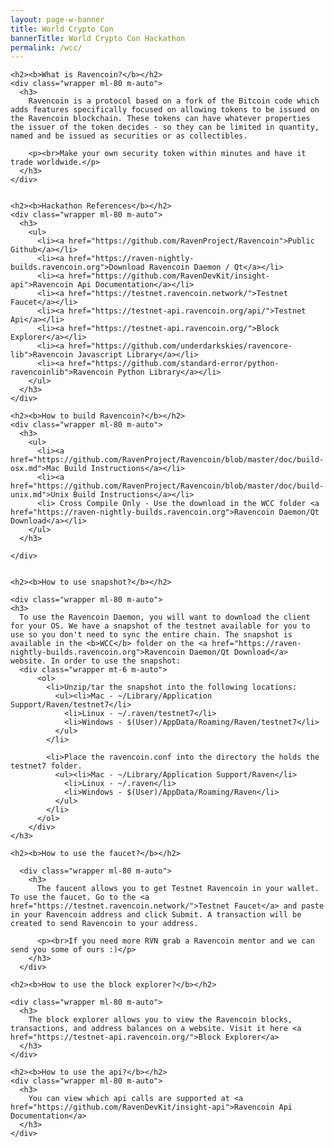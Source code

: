 ```yaml
---
layout: page-w-banner
title: World Crypto Con
bannerTitle: World Crypto Con Hackathon
permalink: /wcc/
---
```


<div class="page-content">
  <div class="wrapper mt-8 mb-32 m-auto">

    <h2><b>What is Ravencoin?</b></h2>
    <div class="wrapper ml-80 m-auto">
      <h3>
        Ravencoin is a protocol based on a fork of the Bitcoin code which adds features specifically focused on allowing tokens to be issued on the Ravencoin blockchain. These tokens can have whatever properties the issuer of the token decides - so they can be limited in quantity, named and be issued as securities or as collectibles.

        <p><br>Make your own security token within minutes and have it trade worldwide.</p>
      </h3>
    </div>


    <h2><b>Hackathon References</b></h2>
    <div class="wrapper ml-80 m-auto">
      <h3>
        <ul>
          <li><a href="https://github.com/RavenProject/Ravencoin">Public Github</a></li>
          <li><a href="https://raven-nightly-builds.ravencoin.org">Download Ravencoin Daemon / Qt</a></li>
          <li><a href="https://github.com/RavenDevKit/insight-api">Ravencoin Api Documentation</a></li>
          <li><a href="https://testnet.ravencoin.network/">Testnet Faucet</a></li>
          <li><a href="https://testnet-api.ravencoin.org/api/">Testnet Api</a></li>
          <li><a href="https://testnet-api.ravencoin.org/">Block Explorer</a></li>
          <li><a href="https://github.com/underdarkskies/ravencore-lib">Ravencoin Javascript Library</a></li>
          <li><a href="https://github.com/standard-error/python-ravencoinlib">Ravencoin Python Library</a></li>
        </ul>
      </h3>
    </div>

    <h2><b>How to build Ravencoin?</b></h2>
    <div class="wrapper ml-80 m-auto">
      <h3>
        <ul>
          <li><a href="https://github.com/RavenProject/Ravencoin/blob/master/doc/build-osx.md">Mac Build Instructions</a></li>
          <li><a href="https://github.com/RavenProject/Ravencoin/blob/master/doc/build-unix.md">Unix Build Instructions</a></li>
          <li> Cross Compile Only - Use the download in the WCC folder <a href="https://raven-nightly-builds.ravencoin.org">Ravencoin Daemon/Qt Download</a></li>
        </ul>
      </h3>

    </div>


    <h2><b>How to use snapshot?</b></h2>

    <div class="wrapper ml-80 m-auto">
    <h3>
      To use the Ravencoin Daemon, you will want to download the client for your OS. We have a snapshot of the testnet available for you to use so you don't need to sync the entire chain. The snapshot is available in the <b>WCC</b> folder on the <a href="https://raven-nightly-builds.ravencoin.org">Ravencoin Daemon/Qt Download</a> website. In order to use the snapshot:
      <div class="wrapper mt-6 m-auto">
          <ol>
            <li>Unzip/tar the snapshot into the following locations:
              <ul><li>Mac - ~/Library/Application Support/Raven/testnet7</li>
                <li>Linux - ~/.raven/testnet7</li>
                <li>Windows - $(User)/AppData/Roaming/Raven/testnet7</li>
              </ul>
            </li>

            <li>Place the ravencoin.conf into the directory the holds the testnet7 folder.
              <ul><li>Mac - ~/Library/Application Support/Raven</li>
                <li>Linux - ~/.raven</li>
                <li>Windows - $(User)/AppData/Roaming/Raven</li>
              </ul>
            </li>
          </ol>
        </div>
    </h3>
  </div>

    <h2><b>How to use the faucet?</b></h2>

      <div class="wrapper ml-80 m-auto">
        <h3>
          The faucent allows you to get Testnet Ravencoin in your wallet. To use the faucet. Go to the <a href="https://testnet.ravencoin.network/">Testnet Faucet</a> and paste in your Ravencoin address and click Submit. A transaction will be created to send Ravencoin to your address.

          <p><br>If you need more RVN grab a Ravencoin mentor and we can send you some of ours :)</p>
        </h3>
      </div>

    <h2><b>How to use the block explorer?</b></h2>

    <div class="wrapper ml-80 m-auto">
      <h3>
        The block explorer allows you to view the Ravencoin blocks, transactions, and address balances on a website. Visit it here <a href="https://testnet-api.ravencoin.org/">Block Explorer</a>
      </h3>
    </div>

    <h2><b>How to use the api?</b></h2>
    <div class="wrapper ml-80 m-auto">
      <h3>
        You can view which api calls are supported at <a href="https://github.com/RavenDevKit/insight-api">Ravencoin Api Documentation</a>
      </h3>
    </div>
  </div>
</div>

